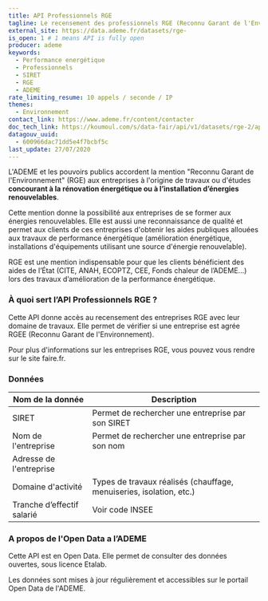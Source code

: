 ```yaml
---
title: API Professionnels RGE
tagline: Le recensement des professionnels RGE (Reconnu Garant de l'Environnement)
external_site: https://data.ademe.fr/datasets/rge-
is_open: 1 # 1 means API is fully open
producer: ademe
keywords:
  - Performance energétique
  - Professionnels
  - SIRET
  - RGE
  - ADEME
rate_limiting_resume: 10 appels / seconde / IP
themes:
  - Environnement
contact_link: https://www.ademe.fr/content/contacter
doc_tech_link: https://koumoul.com/s/data-fair/api/v1/datasets/rge-2/api-docs.json
datagouv_uuid:
  - 600966dac71dd5e4f7bcbf5c
last_update: 27/07/2020
---
```


L'ADEME et les pouvoirs publics accordent la mention "Reconnu Garant de l'Environnement" (RGE) aux entreprises à l'origine de travaux ou d'études **concourant à la rénovation énergétique ou à l’installation d’énergies renouvelables**.

Cette mention donne la possibilité aux entreprises de se former aux énergies renouvelables. Elle est aussi une reconnaissance de qualité et permet aux clients de ces entreprises d'obtenir les aides publiques allouées aux travaux de performance énergétique (amélioration énergétique, installations d'équipements utilisant une source d'énergie renouvelable).

RGE est une mention indispensable pour que les clients bénéficient des aides de l’État (CITE, ANAH, ECOPTZ, CEE, Fonds chaleur de l’ADEME...) lors des travaux d’amélioration de la performance énergétique.

### À quoi sert l’API Professionnels RGE ?

Cette API donne accès au recensement des entreprises RGE avec leur domaine de travaux. Elle permet de vérifier si une entreprise est agrée RGEE (Reconnu Garant de l'Environnement).

Pour plus d'informations sur les entreprises RGE, vous pouvez vous rendre sur le site <External href="https://www.faire.gouv.fr/">faire.fr</External>.

### Données

| Nom de la donnée           | Description                                                                                    |
| -------------------------- | ---------------------------------------------------------------------------------------------- |
| SIRET                      | Permet de rechercher une entreprise par son SIRET                                              |
| Nom de l'entreprise        | Permet de rechercher une entreprise par son nom                                                |
| Adresse de l'entreprise    |                                                                                                |
| Domaine d'activité         | Types de travaux réalisés (chauffage, menuiseries, isolation, etc.)                            |
| Tranche d’effectif salarié | <External href="https://www.sirene.fr/sirene/public/variable/tefen">Voir code INSEE</External> |

### A propos de l'Open Data a l’ADEME

Cette API est en Open Data. Elle permet de consulter des données ouvertes, <External href="https://www.etalab.gouv.fr/licence-ouverte-open-licence">sous licence Etalab</External>.

Les données sont mises à jour régulièrement et accessibles sur le <External href="https://data.ademe.fr/datasets/rge-2">portail Open Data de l'ADEME</External>.
